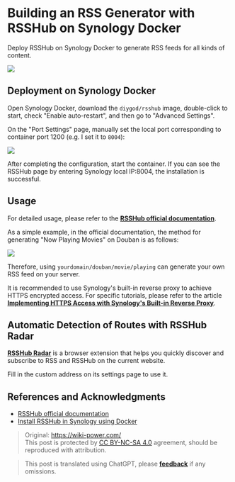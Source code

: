 # Building an RSS Generator with RSSHub on Synology Docker

Deploy RSSHub on Synology Docker to generate RSS feeds for all kinds of content.

![](https://f004.backblazeb2.com/file/wiki-media/img/20210504105215.png)

## Deployment on Synology Docker

Open Synology Docker, download the `diygod/rsshub` image, double-click to start, check "Enable auto-restart", and then go to "Advanced Settings".

On the "Port Settings" page, manually set the local port corresponding to container port 1200 (e.g. I set it to `8004`):

![](https://f004.backblazeb2.com/file/wiki-media/img/20210504085806.png)

After completing the configuration, start the container. If you can see the RSSHub page by entering Synology local IP:8004, the installation is successful.

## Usage

For detailed usage, please refer to the [**RSSHub official documentation**](https://docs.rsshub.app/).

As a simple example, in the official documentation, the method for generating "Now Playing Movies" on Douban is as follows:

![](https://f004.backblazeb2.com/file/wiki-media/img/20210504104630.png)

Therefore, using `yourdomain/douban/movie/playing` can generate your own RSS feed on your server.

It is recommended to use Synology's built-in reverse proxy to achieve HTTPS encrypted access. For specific tutorials, please refer to the article [**Implementing HTTPS Access with Synology's Built-in Reverse Proxy**](https://wiki-power.com/en/%E7%94%A8%E7%BE%A4%E6%99%96%E8%87%AA%E5%B8%A6%E5%8F%8D%E5%90%91%E4%BB%A3%E7%90%86%E5%AE%9E%E7%8E%B0HTTPS%E8%AE%BF%E9%97%AE).

## Automatic Detection of Routes with RSSHub Radar

[**RSSHub Radar**](https://github.com/DIYgod/RSSHub-Radar) is a browser extension that helps you quickly discover and subscribe to RSS and RSSHub on the current website.

Fill in the custom address on its settings page to use it.

## References and Acknowledgments

- [RSSHub official documentation](https://docs.rsshub.app/)
- [Install RSSHub in Synology using Docker](https://immwind.com/use-docker-install-rsshub-in-synology)

> Original: <https://wiki-power.com/>  
> This post is protected by [CC BY-NC-SA 4.0](https://creativecommons.org/licenses/by/4.0/deed.en) agreement, should be reproduced with attribution.

> This post is translated using ChatGPT, please [**feedback**](https://github.com/linyuxuanlin/Wiki_MkDocs/issues/new) if any omissions.